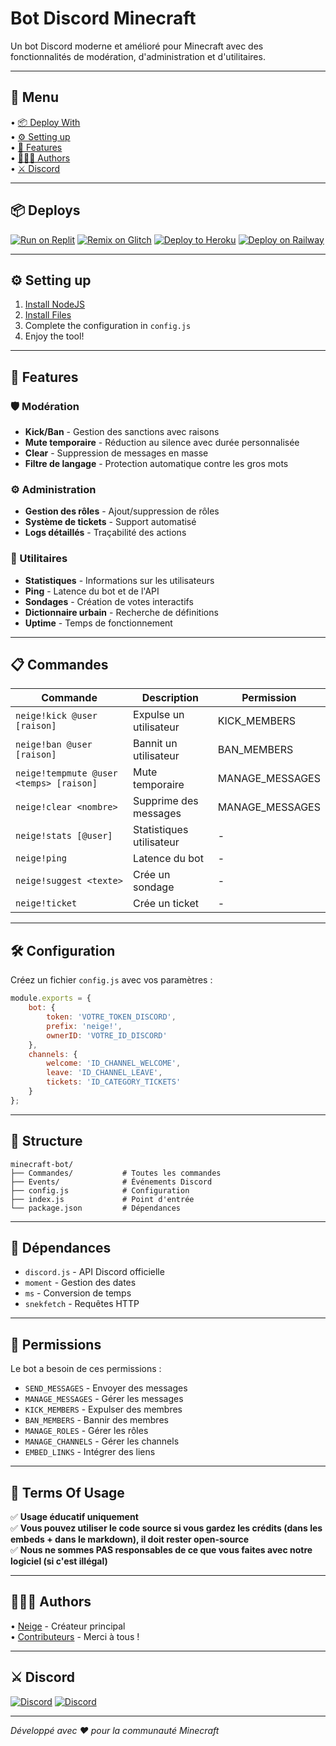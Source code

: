 # Bot Discord Minecraft

Un bot Discord moderne et amélioré pour Minecraft avec des fonctionnalités de modération, d'administration et d'utilitaires.

---

## 🌿 Menu

• [📦 Deploy With](#-deploys)  
• [⚙️ Setting up](#-setting-up)  
• [💼 Features](#-features)  
• [🧑‍🤝‍🧑 Authors](#-authors)  
• [⚔️ Discord](#-discord)

---

## 📦 Deploys

[![Run on Replit](https://img.shields.io/badge/Replit-667881?style=for-the-badge&logo=replit&logoColor=white)](https://replit.com/github/neigexaishi/minecraft-bot)
[![Remix on Glitch](https://img.shields.io/badge/Glitch-2800ff?style=for-the-badge&logo=glitch&logoColor=white)](https://glitch.com/edit/#!/import/github/neigexaishi/minecraft-bot)
[![Deploy to Heroku](https://img.shields.io/badge/Heroku-430098?style=for-the-badge&logo=heroku&logoColor=white)](https://heroku.com/deploy?template=https://github.com/neigexaishi/minecraft-bot)
[![Deploy on Railway](https://img.shields.io/badge/Railway-131B24?style=for-the-badge&logo=railway&logoColor=white)](https://railway.app/template/neigexaishi/minecraft-bot)

---

## ⚙️ Setting up

1. [Install NodeJS](https://nodejs.org/)
2. [Install Files](https://github.com/neigexaishi/minecraft-bot/archive/refs/heads/main.zip)
3. Complete the configuration in `config.js`
4. Enjoy the tool!

---

## 💼 Features

### 🛡️ Modération
- **Kick/Ban** - Gestion des sanctions avec raisons
- **Mute temporaire** - Réduction au silence avec durée personnalisée
- **Clear** - Suppression de messages en masse
- **Filtre de langage** - Protection automatique contre les gros mots

### ⚙️ Administration
- **Gestion des rôles** - Ajout/suppression de rôles
- **Système de tickets** - Support automatisé
- **Logs détaillés** - Traçabilité des actions

### 🔧 Utilitaires
- **Statistiques** - Informations sur les utilisateurs
- **Ping** - Latence du bot et de l'API
- **Sondages** - Création de votes interactifs
- **Dictionnaire urbain** - Recherche de définitions
- **Uptime** - Temps de fonctionnement

---

## 📋 Commandes

| Commande | Description | Permission |
|----------|-------------|------------|
| `neige!kick @user [raison]` | Expulse un utilisateur | KICK_MEMBERS |
| `neige!ban @user [raison]` | Bannit un utilisateur | BAN_MEMBERS |
| `neige!tempmute @user <temps> [raison]` | Mute temporaire | MANAGE_MESSAGES |
| `neige!clear <nombre>` | Supprime des messages | MANAGE_MESSAGES |
| `neige!stats [@user]` | Statistiques utilisateur | - |
| `neige!ping` | Latence du bot | - |
| `neige!suggest <texte>` | Crée un sondage | - |
| `neige!ticket` | Crée un ticket | - |

---

## 🛠️ Configuration

Créez un fichier `config.js` avec vos paramètres :

```javascript
module.exports = {
    bot: {
        token: 'VOTRE_TOKEN_DISCORD',
        prefix: 'neige!',
        ownerID: 'VOTRE_ID_DISCORD'
    },
    channels: {
        welcome: 'ID_CHANNEL_WELCOME',
        leave: 'ID_CHANNEL_LEAVE',
        tickets: 'ID_CATEGORY_TICKETS'
    }
};
```

---

## 📁 Structure

```
minecraft-bot/
├── Commandes/           # Toutes les commandes
├── Events/              # Événements Discord
├── config.js            # Configuration
├── index.js             # Point d'entrée
└── package.json         # Dépendances
```

---

## 🔧 Dépendances

- `discord.js` - API Discord officielle
- `moment` - Gestion des dates
- `ms` - Conversion de temps
- `snekfetch` - Requêtes HTTP

---

## 🚨 Permissions

Le bot a besoin de ces permissions :
- `SEND_MESSAGES` - Envoyer des messages
- `MANAGE_MESSAGES` - Gérer les messages
- `KICK_MEMBERS` - Expulser des membres
- `BAN_MEMBERS` - Bannir des membres
- `MANAGE_ROLES` - Gérer les rôles
- `MANAGE_CHANNELS` - Gérer les channels
- `EMBED_LINKS` - Intégrer des liens

---

## 📜 Terms Of Usage

✅ **Usage éducatif uniquement**  
✅ **Vous pouvez utiliser le code source si vous gardez les crédits (dans les embeds + dans le markdown), il doit rester open-source**  
✅ **Nous ne sommes PAS responsables de ce que vous faites avec notre logiciel (si c'est illégal)**

---

## 🧑‍🤝‍🧑 Authors

• [Neige](https://github.com/neigexaishi) - Créateur principal  
• [Contributeurs](https://github.com/neigexaishi/minecraft-bot/graphs/contributors) - Merci à tous !

---

## ⚔️ Discord

[![Discord](https://img.shields.io/badge/Discord-5865F2?style=for-the-badge&logo=discord&logoColor=white)](https://discord.gg/suzume)
[![Discord](https://img.shields.io/badge/Discord-5865F2?style=for-the-badge&logo=discord&logoColor=white)](https://discord.com/users/267757747653705728)

---

*Développé avec ❤️ pour la communauté Minecraft*

